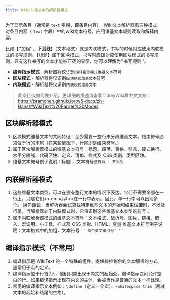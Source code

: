 ```yaml
---
title: Wiki书写文本的解析器模式
---
```


为了显示条目（通常是 `text` 字段，即条目内容），Wiki文本解析器有三种模式，对条目内容（ `text` 字段）中的wiki文本符号，应用维基文本规则读取和解释内容。

比如【''加粗''、__下划线__】（文本格式）就是内联模式，书写的时候对应使用内联模式的书写规则。【标题】属于区块模式，书写时应该对应使用区块模式的书写规则。只有这样书写的文本才能被正确的显示，你可以理解为''书写规则''。

* **编译指示模式** - 解析器将仅识别`编译指示模式维基文本`符号
* **区块模式** - 解析器将仅识别`区块模式维基文本`符号
* **内联模式** - 解析器将仅识别`内联模式维基文本`

> 此条目仅做简要介绍，更详细的描述请查看TiddlyWiki舞中文文档：<https://bramchen.github.io/tw5-docs/zh-Hans/#WikiText%20Parser%20Modes>




## 区块解析器模式

1. 区块模式维基文本的共同特征：至少需要一整行来分隔维基文本。结束符号必须位于行的末尾（在某些情况下，行尾即是结束符号。)
1. 属于区块解析器模式的维基文本符号：标题、段落、表格、引言、硬式换行、水平分隔线、代码区块、定义、清单、样式及 CSS 类别、类型区块。
1. 维基文本符号例子说明：标题 ，文本符号`整行以 ! 开头的`


## 内联解析器模式

1. 这些维基文本类型，可以在没有整行文本的情况下表达。它们不需要全部在一行上，只是它们<<.em 可以>>在一行中表示。因此，单一行中可以出现多个。 换句话说，当解析器尝试查找特定维基文本的开始和结束位置时，不涉及行尾，当解析器处于内联模式时，它将识别这些维基文本类型的符号：
1. 属于内联解析器模式的维基文本符号：文本格式、破折号、图片、链接、嵌入、宏调用、小工具、样式及 CSS 类别、HTML、变量
维基文本符号例子说明：文本格式中的加粗，文本符号 `'' 两个英文单引号' ''`



## 编译指示模式（不常用）

1. 编译指示是 WikiText 的一个特殊的组件，提供操控剩余的文本解析的方式。通常用于宏的定义。
1. 编译指示位于行首为`\`，他们只能出现于内文的起始处，编译指示之间允许空白的行。如果编译指示出现在内文的主体，会被当作是普通的文本一样处理。
1. 常见的编译指示文本例如：`\define`（定义一个宏）、`\whitespace trim`（裁减文本的起始和结尾的空格）。

